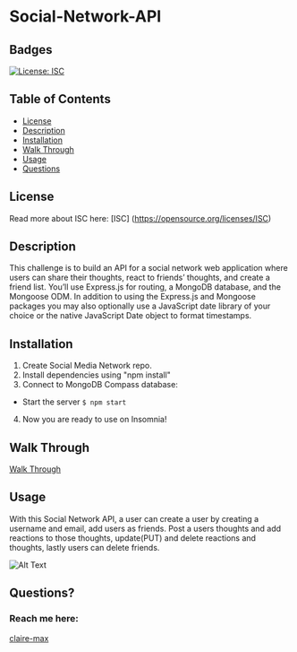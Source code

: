 # Social-Network-API

## Badges
  [![License: ISC](https://img.shields.io/badge/License-ISC-blue.svg)](https://opensource.org/licenses/ISC)

  ## Table of Contents
  * [License](#license)
  * [Description](#description)
  * [Installation](#installation)
  * [Walk Through](#walkthrough)
  * [Usage](#usage)
  * [Questions](#questions)

  ## License
  Read more about ISC here:
  [ISC] (https://opensource.org/licenses/ISC)

  ## Description
This challenge is to build an API for a social network web application where users can share their thoughts, react to friends’ thoughts, and create a friend list. You’ll use Express.js for routing, a MongoDB database, and the Mongoose ODM. In addition to using the Express.js and Mongoose packages you may also optionally use a JavaScript date library of your choice or the native JavaScript Date object to format timestamps.


  ## Installation
  1. Create Social Media Network repo.
  2. Install dependencies using "npm install" 
  3. Connect to MongoDB Compass database:
  * Start the server
  ```$ npm start```
  4. Now you are ready to use on Insomnia!

  ## Walk Through
  [Walk Through ](https://drive.google.com/file/d/1W56CeQZEGJ-gZuC-BsK4q7pGciH2L4Fs/view)

  ## Usage
 With this Social Network API, a user can create a user by creating a username and email, add users as friends. Post a users thoughts and add reactions to those thoughts, update(PUT) and delete reactions and thoughts, lastly users can delete friends.


  
   
  ![Alt Text](./Social-Media-Network.gif)

  ## Questions?
  ### Reach me here: 
  [claire-max](https://github.com/claire-max)  